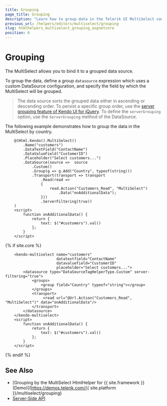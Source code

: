 ```yaml
---
title: Grouping
page_title: Grouping
description: "Learn how to group data in the Telerik UI MultiSelect component for {{ site.framework }}."
previous_url: /helpers/editors/multiselect/grouping
slug: htmlhelpers_multiselect_grouping_aspnetcore
position: 6
---
```


# Grouping

The MultiSelect allows you to bind it to a grouped data source.

To group the data, define a group `datasource` expression which uses a custom DataSource configuration, and specify the field by which the MultiSelect will be grouped.

> The data source sorts the grouped data either in ascending or descending order. To persist a specific group order, use the [server grouping feature of Kendo UI for jQuery](https://docs.telerik.com/kendo-ui/api/javascript/data/datasource#configuration-serverGrouping). To define the `serverGrouping` option, use the `ServerGrouping` method of the DataSource.

The following example demonstrates how to group the data in the MultiSelect by country.

```HtmlHelper
    @(Html.Kendo().MultiSelect()
        .Name("customers")
        .DataTextField("ContactName")
        .DataValueField("CustomerID")
        .Placeholder("Select customers...")
        .DataSource(source =>  source
            .Custom()
            .Group(g => g.Add("Country", typeof(string)))
            .Transport(transport => transport
                .Read(read =>
                {
                    read.Action("Customers_Read", "MultiSelect")
                        .Data("onAdditionalData");
                }))
                .ServerFiltering(true))
    )
    <script>
        function onAdditionalData() {
            return {
                text: $("#customers").val()
            };
        }
    </script>
```
{% if site.core %}
```TagHelper
    <kendo-multiselect name="customers"
                       datatextfield="ContactName"
                       datavaluefield="CustomerID"
                       placeholder="Select customers...">
        <datasource type="DataSourceTagHelperType.Custom" server-filtering="true">
            <groups>
                <group field="Country" typeof="string"></group>
            </groups>
            <transport>
                 <read url="@Url.Action("Customers_Read", "MultiSelect")" data="onAdditionalData"/>
            </transport>
        </datasource>
    </kendo-multiselect>
    <script>
        function onAdditionalData() {
            return {
                text: $("#customers").val()
            };
        }
    </script>
```
{% endif %}

## See Also

* [Grouping by the MultiSelect HtmlHelper for {{ site.framework }} (Demo)](https://demos.telerik.com/{{ site.platform }}/multiselect/grouping)
* [Server-Side API](/api/multiselect)
